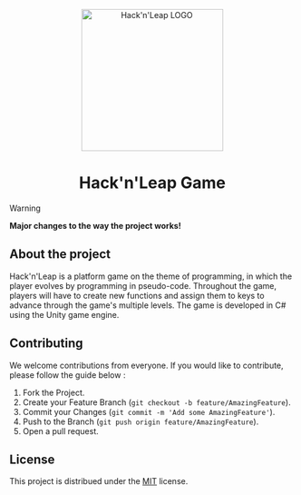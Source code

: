 <p align="center">
  <img width="250px" src="https://github.com/Hack-n-Leap/game/assets/79806369/d94f47c7-9f6d-4ecd-8739-44ee7bf6dd6b" alt="Hack'n'Leap LOGO" align="center">
  <h1 align="center">Hack'n'Leap Game</h1>
</p>

> [!WARNING]
> **Major changes to the way the project works!**

## About the project
Hack'n'Leap is a platform game on the theme of programming, in which the player evolves by programming in pseudo-code. Throughout the game, players will have to create new functions and assign them to keys to advance through the game's multiple levels. The game is developed in C# using the Unity game engine.

## Contributing
We welcome contributions from everyone. If you would like to contribute, please follow the guide below :

1. Fork the Project.
2. Create your Feature Branch (`git checkout -b feature/AmazingFeature`).
3. Commit your Changes (`git commit -m 'Add some AmazingFeature'`).
4. Push to the Branch (`git push origin feature/AmazingFeature`).
5. Open a pull request.

## License
This project is distribued under the [MIT](https://github.com/Hack-n-Leap/game/blob/dev/LICENSE) license.
